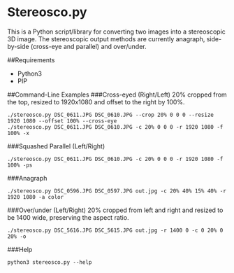 # Stereosco.py
This is a Python script/library for converting two images into a stereoscopic 3D image.
The stereoscopic output methods are currently anagraph, side-by-side (cross-eye and parallel) and over/under.

##Requirements
* Python3
* PIP

##Command-Line Examples
###Cross-eyed (Right/Left)
20% cropped from the top, resized to 1920x1080 and offset to the right by 100%.
```
./stereosco.py DSC_0611.JPG DSC_0610.JPG --crop 20% 0 0 0 --resize 1920 1080 --offset 100% --cross-eye
./stereosco.py DSC_0611.JPG DSC_0610.JPG -c 20% 0 0 0 -r 1920 1080 -f 100% -x
```

###Squashed Parallel (Left/Right)
```
./stereosco.py DSC_0611.JPG DSC_0610.JPG -c 20% 0 0 0 -r 1920 1080 -f 100% -ps
```

###Anagraph
```
./stereosco.py DSC_0596.JPG DSC_0597.JPG out.jpg -c 20% 40% 15% 40% -r 1920 1080 -a color
```

###Over/under (Left/Right)
20% cropped from left and right and resized to be 1400 wide, preserving the aspect ratio.
```
./stereosco.py DSC_5616.JPG DSC_5615.JPG out.jpg -r 1400 0 -c 0 20% 0 20% -o
```

###Help
```
python3 stereosco.py --help
```
